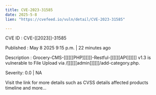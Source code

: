 ```yaml
---
title: CVE-2023-31585
date: 2025-5-8
lien: "https://cvefeed.io/vuln/detail/CVE-2023-31585"

---
```


CVE ID : CVE-[[2023]]-31585

Published :  May 8
2025
9:15 p.m. | 22 minutes ago

Description : Grocery-CMS-[[[[[[PHP]]]]]]-Restful-[[[[[[API]]]]]] v1.3 is vulnerable to File Upload via /[[[[[[admin]]]]]]/add-category.php.

Severity: 0.0 | NA

Visit the link for more details
such as CVSS details
affected products
timeline
and more...

